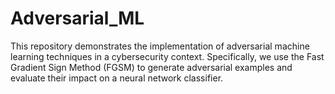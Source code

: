 # Adversarial_ML
This repository demonstrates the implementation of adversarial machine learning techniques in a cybersecurity context. Specifically, we use the Fast Gradient Sign Method (FGSM) to generate adversarial examples and evaluate their impact on a neural network classifier.
